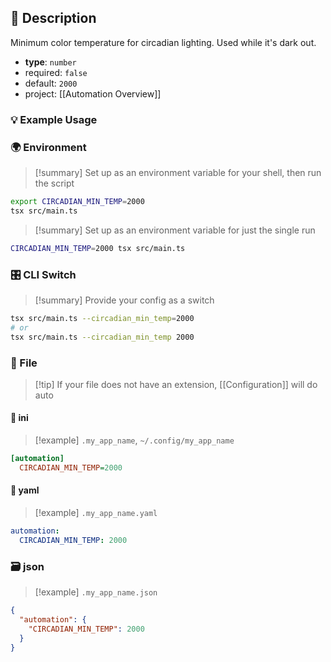 ## 📜 Description

Minimum color temperature for circadian lighting. Used while it's dark out.

- **type**: `number`
- required: `false`
- default: `2000`
- project: [[Automation Overview]]

### 💡 Example Usage

### 🌍 Environment

> [!summary] Set up as an environment variable for your shell, then run the script
```bash
export CIRCADIAN_MIN_TEMP=2000
tsx src/main.ts
```
> [!summary] Set up as an environment variable for just the single run

```bash
CIRCADIAN_MIN_TEMP=2000 tsx src/main.ts
```
### 🎛️ CLI Switch

> [!summary] Provide your config as a switch
```bash
tsx src/main.ts --circadian_min_temp=2000
# or
tsx src/main.ts --circadian_min_temp 2000
```
### 📁 File
> [!tip] If your file does not have an extension, [[Configuration]] will do auto
#### 📘 ini

> [!example] 
> `.my_app_name`, `~/.config/my_app_name`

```ini
[automation]
  CIRCADIAN_MIN_TEMP=2000
```
#### 📄 yaml

> [!example]
> `.my_app_name.yaml`

```yaml
automation:
  CIRCADIAN_MIN_TEMP: 2000
```
### 🗃️ json

> [!example]
> `.my_app_name.json`

```json
{
  "automation": {
    "CIRCADIAN_MIN_TEMP": 2000
  }
}
```